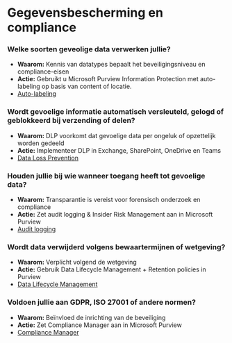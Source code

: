 # Gegevensbescherming en compliance

### Welke soorten geveolige data verwerken jullie?
- **Waarom:** Kennis van datatypes bepaalt het beveiligingsniveau en compliance-eisen
- **Actie:** Gebruikt u Microsoft Purview Information Protection met auto-labeling op basis van content of locatie.
- [Auto-labeling](./plannen/Gegevensbescherming%20en%20compliance.md#auto-labeling)

### Wordt gevoelige informatie automatisch versleuteld, gelogd of geblokkeerd bij verzending of delen?
- **Waarom:** DLP voorkomt dat gevoelige data per ongeluk of opzettelijk worden gedeeld
- **Actie:** Implementeer DLP in Exchange, SharePoint, OneDrive en Teams
- [Data Loss Prevention](./plannen/Gegevensbescherming%20en%20compliance.md#data-loss-prevention)

### Houden jullie bij wie wanneer toegang heeft tot gevoelige data?
- **Waarom:** Transparantie is vereist voor forensisch onderzoek en compliance
- **Actie:** Zet audit logging & Insider Risk Management aan in Microsoft Purview
- [Audit logging](./plannen/Gegevensbescherming%20en%20compliance.md#audit-logging)


### Wordt data verwijderd volgens bewaartermijnen of wetgeving?
- **Waarom:**  Verplicht volgend de wetgeving
- **Actie:** Gebruik Data Lifecycle Management + Retention policies in Purview
- [Data Lifecycle Management](./plannen/Gegevensbescherming%20en%20compliance.md#data-lifecycle-management)

### Voldoen jullie aan GDPR, ISO 27001 of andere normen?
- **Waarom:**  Beïnvloed de inrichting van de beveiliging
- **Actie:** Zet Compliance Manager aan in Microsoft Purview
- [Compliance Manager](./plannen/Gegevensbescherming%20en%20compliance.md#compliance-manager)
